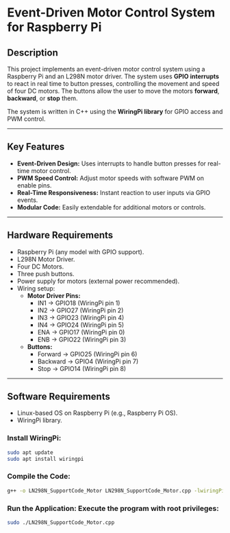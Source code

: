# Event-Driven Motor Control System for Raspberry Pi

## Description
This project implements an event-driven motor control system using a Raspberry Pi and an L298N motor driver. The system uses **GPIO interrupts** to react in real time to button presses, controlling the movement and speed of four DC motors. The buttons allow the user to move the motors **forward**, **backward**, or **stop** them.

The system is written in C++ using the **WiringPi library** for GPIO access and PWM control.

---

## Key Features
- **Event-Driven Design:** Uses interrupts to handle button presses for real-time motor control.
- **PWM Speed Control:** Adjust motor speeds with software PWM on enable pins.
- **Real-Time Responsiveness:** Instant reaction to user inputs via GPIO events.
- **Modular Code:** Easily extendable for additional motors or controls.

---

## Hardware Requirements
- Raspberry Pi (any model with GPIO support).
- L298N Motor Driver.
- Four DC Motors.
- Three push buttons.
- Power supply for motors (external power recommended).
- Wiring setup:
  - **Motor Driver Pins:**
    - IN1 -> GPIO18 (WiringPi pin 1)
    - IN2 -> GPIO27 (WiringPi pin 2)
    - IN3 -> GPIO23 (WiringPi pin 4)
    - IN4 -> GPIO24 (WiringPi pin 5)
    - ENA -> GPIO17 (WiringPi pin 0)
    - ENB -> GPIO22 (WiringPi pin 3)
  - **Buttons:**
    - Forward -> GPIO25 (WiringPi pin 6)
    - Backward -> GPIO4 (WiringPi pin 7)
    - Stop -> GPIO14 (WiringPi pin 8)

---

## Software Requirements
- Linux-based OS on Raspberry Pi (e.g., Raspberry Pi OS).
- WiringPi library.

### Install WiringPi:
```bash
sudo apt update
sudo apt install wiringpi
```

### Compile the Code:

```bash
g++ -o LN298N_SupportCode_Motor LN298N_SupportCode_Motor.cpp -lwiringPi
```

### Run the Application: Execute the program with root privileges:

``` bash
sudo ./LN298N_SupportCode_Motor.cpp
```